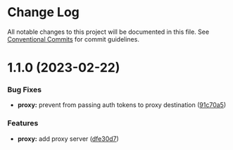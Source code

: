 # Change Log

All notable changes to this project will be documented in this file.
See [Conventional Commits](https://conventionalcommits.org) for commit guidelines.

# 1.1.0 (2023-02-22)

### Bug Fixes

* **proxy:** prevent from passing auth tokens to proxy destination ([91c70a5](https://github.com/standardnotes/server/commit/91c70a51a067c606afc3570764367a6d60910ce3))

### Features

* **proxy:** add proxy server ([dfe30d7](https://github.com/standardnotes/server/commit/dfe30d7f5e8598ec1886db0e061b7d593cc27e29))
